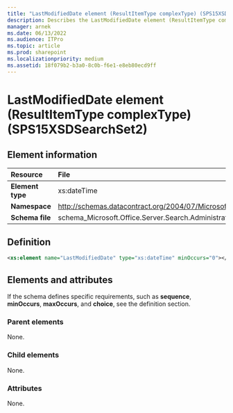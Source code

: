 ```yaml
---
title: "LastModifiedDate element (ResultItemType complexType) (SPS15XSDSearchSet2)"
description: Describes the LastModifiedDate element (ResultItemType complexType) (SPS15XSDSearchSet2) and provides the element information, a definition, and elements and attributes.
manager: arnek
ms.date: 06/13/2022
ms.audience: ITPro
ms.topic: article
ms.prod: sharepoint
ms.localizationpriority: medium
ms.assetid: 18f079b2-b3a0-8c0b-f6e1-e8eb80ecd9ff
---
```


# LastModifiedDate element (ResultItemType complexType) (SPS15XSDSearchSet2)

 
  
## Element information

| Resource | File |
|:-----|:-----|
| **Element type** | xs:dateTime |
| **Namespace** | http://schemas.datacontract.org/2004/07/Microsoft.Office.Server.Search.Administration |
| **Schema file** | schema_Microsoft.Office.Server.Search.Administration.xsd |
   
## Definition

```XML
<xs:element name="LastModifiedDate" type="xs:dateTime" minOccurs="0"></xs:element>

```

## Elements and attributes

If the schema defines specific requirements, such as **sequence**, **minOccurs**, **maxOccurs**, and **choice**, see the definition section. 
  
### Parent elements

None.
  
### Child elements

None.
  
### Attributes

None.
  

